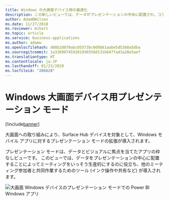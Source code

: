 ```yaml
---
title: Windows の大画面デバイス用の最適化
description: この新しいビューでは、データがプレゼンテーションの中央に配置され、コラボレーション ツール (インク操作や共有など) が追加されます。
author: AdamDWilson
ms.date: 11/27/2018
ms.reviewer: mihart
ms.topic: article
ms.service: business-applications
ms.author: adamw
ms.openlocfilehash: d88b2d070abc05573bc0d9b61aabe5d5368a5dba
ms.sourcegitcommit: 1a326997459281936558d131b647fad3a28e5aef
ms.translationtype: HT
ms.contentlocale: ja-JP
ms.lasthandoff: 01/23/2019
ms.locfileid: "286628"
---
```

#  <a name="presentation-mode-for-windows-large-screen-devices"></a>Windows 大画面デバイス用プレゼンテーション モード

[!include[banner](../../../includes/banner.md)]

大画面への取り組みにより、Surface Hub デバイスを対象として、Windows モバイル アプリに対するプレゼンテーション モードの拡張が導入されます。

プレゼンテーション モードは、データとビジュアルに焦点を当てたアプリの枠なしビューです。 このビューでは、データをプレゼンテーションの中心に配置することによってミーティングをいっそう生産的にするのに役立ち、他のミーティング参加者と共同作業するためのツール (インク操作や共有など) が導入されます。

![大画面 Windows デバイスのプレゼンテーション モードでの Power BI Windows アプリ](media/optimizing-windows-large-screen-devices-1.png "大画面 Windows デバイスのプレゼンテーション モードでの Power BI Windows アプリ")
<!-- picture -->


